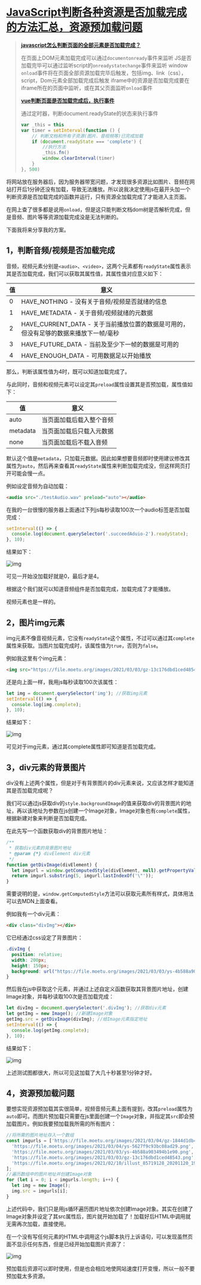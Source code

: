 # [JavaScript判断各种资源是否加载完成的方法汇总，资源预加载问题](https://developer.aliyun.com/article/1135711) 

> **[javascript怎么判断页面的全部元素是否加载完成？](https://segmentfault.com/q/1010000004095826)** 
>
> 在页面上DOM元素加载完成可以通过`documentonready`事件来监听
> JS是否加载完毕可以通过监听script的`onreadystatechange`事件来监听
> window `onload`事件将在页面全部资源加载完毕后触发，包括img、link（css），script，Dom元素全部加载完成后触发
> iframe中的资源是否加载完成要在iframe所在的页面中监听，或在其父页面监听`onload`事件
>
> **[vue判断页面是否加载完成后，执行事件](https://blog.csdn.net/weixin_44945942/article/details/108409286)**
>
> 通过定时器，判断document.readyState的状态来执行事件
>
> ```js
> var _this = this
> var timer = setInterval(function () {
>     // 判断文档和所有子资源(图片、音视频等)已完成加载
>     if (document.readyState === 'complete') {
>         //执行方法
>         _this.fn()
>         window.clearInterval(timer)
>     }
> }, 500)
> ```
>
> 

将网站放在服务器后，因为服务器带宽问题，才发现很多资源比如图片、音频在网站打开后1分钟还没有加载，导致无法播放。所以说我决定使用js在最开头加一个判断资源是否加载完成的函数并运行，只有资源全加载完成了才能进入主页面。

在网上查了很多都是说用`onload`，但是这只能判断文档dom树是否解析完成，但是音频、图片等等资源加载完成没是无法判断的。

下面我将来分享我的方案。

## 1，判断音频/视频是否加载完成

音频，视频元素分别是`<audio>`、`<video>`，这两个元素都有`readyState`属性表示其是否加载完成，我们可以获取其属性值，其属性值对应意义如下：

| 值   | 意义                                                         |
| ---- | ------------------------------------------------------------ |
| 0    | HAVE_NOTHING - 没有关于音频/视频是否就绪的信息               |
| 1    | HAVE_METADATA - 关于音频/视频就绪的元数据                    |
| 2    | HAVE_CURRENT_DATA - 关于当前播放位置的数据是可用的，但没有足够的数据来播放下一帧/毫秒 |
| 3    | HAVE_FUTURE_DATA - 当前及至少下一帧的数据是可用的            |
| 4    | HAVE_ENOUGH_DATA - 可用数据足以开始播放                      |

那么，判断该属性值为4时，既可以知道加载完成了。

与此同时，音频和视频元素可以设定其`preload`属性设置其是否预加载，属性值如下：

| 值       | 意义                     |
| -------- | ------------------------ |
| auto     | 当页面加载后载入整个音频 |
| metadata | 当页面加载后只载入元数据 |
| none     | 当页面加载后不载入音频   |

默认这个值是`metadata`，只加载元数据。因此如果想要音频即时使用建议修改其属性为`auto`，然后再来查看其`readyState`属性来判断加载完成没，但这样网页打开可能会慢一点。

例如设定音频为自动加载：

```html
<audio src="./testAudio.wav" preload="auto"></audio>
```

在我的一台很慢的服务器上面通过下列js每秒读取100次一个audio标签是否加载完成：

```js
setInterval(() => {
  console.log(document.querySelector('.succeedAduio-2').readyState);
}, 10);
```

结果如下：

![img](12.判断各种资源是否加载完成的方法.assets/832f71b63c084d0baf87a00e37916f41tplv-k3u1fbpfcp-zoom-in-crop-mark4536000.webp)

可见一开始没加载好就是0，最后才是4。

根据这个我们就可以知道音频组件是否加载完成，加载完成了才能播放。

视频元素也是一样的。

## 2，图片img元素

img元素不像音视频元素，它没有`readyState`这个属性，不过可以通过其`complete`属性来获取。当图片加载完成时，该属性值为`true`，否则为`false`。

例如我这里有个img元素：

```html
<img src="https://file.moetu.org/images/2021/03/03/gz-13c176dbd1ced48543.png" />
```

还是向上面一样，我用js每秒读取100次该属性：

```js
let img = document.querySelector('img'); //获取img元素
setInterval(() => {
  console.log(img.complete);
}, 10);
```

结果如下：

![img](12.判断各种资源是否加载完成的方法.assets/ff51c37fe3fa44a5b78f705bfee81182tplv-k3u1fbpfcp-zoom-in-crop-mark4536000.webp)

可见对于img元素，通过其complete属性即可知道是否加载完成。

## 3，div元素的背景图片

div没有上述两个属性，但是对于有背景图片的div元素来说，又应该怎样才能知道其是否加载完成呢？

我们可以通过js获取div的`style.backgroundImage`的值来获取div的背景图片的地址，再以该地址为参数在js创建一个Image对象，Image对象也有`complete`属性，根据新建对象来判断是否加载完成。

在此先写一个函数获取div的背景图片地址：

```js
/**
 * 获取div元素的背景图片地址
 * @param {*} divElement div元素
 */
function getDivImage(divElement) {
  let imgurl = window.getComputedStyle(divElement, null).getPropertyValue('background-image');
  return imgurl.substring(5, imgurl.lastIndexOf('\"'));
}
```

需要说明的是，`window.getComputedStyle`方法可以获取元素所有样式，具体用法可以去MDN上面查看。

例如我有一个div元素：

```html
<div class="divImg"></div>
```

它已经通过css设定了背景图片：

```css
.divImg {
  position: relative;
  width: 200px;
  height: 150px;
  background: url("https://file.moetu.org/images/2021/03/03/ys-4b588a903494b1e90.png") no-repeat center/cover;
}
```

然后我在js中获取这个元素，并通过上述自定义函数获取其背景图片地址，创建Image对象，并每秒读取100次是否加载完成：

```js
let divImg = document.querySelector('.divImg'); //获取div元素
let getImg = new Image(); //新建Image对象
getImg.src = getDivImage(divImg); //给Image元素指定地址
setInterval(() => {
  console.log(getImg.complete);
}, 10);
```

结果如下：

![img](12.判断各种资源是否加载完成的方法.assets/faa6085105da48049b112aeb4d8051e5tplv-k3u1fbpfcp-zoom-in-crop-mark4536000.webp)

上述测试图都很大，所以可见这加载了大几十秒甚至1分钟才好。

## 4，资源预加载问题

要想实现资源预加载其实很简单，视频音频元素上面有提到，改其`preload`属性为`auto`即可。而图片预加载只需要在js里面创建一个`Image`对象，并指定其`src`即会预加载图片。例如我要预加载我所需的所有图片：

```js
//将所需的图片地址存入一个数组
const imgurls = ['https://file.moetu.org/images/2021/03/04/gz-1844d1db4a9a2d0dc3.png',
  'https://file.moetu.org/images/2021/03/04/ys-5627f9c93bc08ad29.png',
  'https://file.moetu.org/images/2021/03/03/ys-4b588a903494b1e90.png',
  'https://file.moetu.org/images/2021/03/03/gz-13c176dbd1ced48543.png',
  'https://file.moetu.org/images/2021/02/10/illust_85719128_20201120_19253792efd4d4d825d6e1.jpg'
];
//遍历数组中的图片地址并创建Image对象
for (let i = 0; i < imgurls.length; i++) {
  let img = new Image();
  img.src = imgurls[i];
}
```

上述代码中，我们只是用js循环遍历图片地址依次创建Image对象。其实在创建了Image对象并设定了其src属性后，图片就开始加载了！加载好后HTML中调用就无需再次加载，直接使用。

在一个没有写任何元素的HTML中调用这个js脚本执行上诉语句，可以发现虽然页面不显示任何东西，但是已经开始加载图片资源了：

![img](12.判断各种资源是否加载完成的方法.assets/62fbf6b30326473ea171e39d8c93db93tplv-k3u1fbpfcp-zoom-in-crop-mark4536000.webp)

预加载后资源可以即时使用，但是也会相应地使网站速度打开变慢，所以一般不要预加载太多资源。